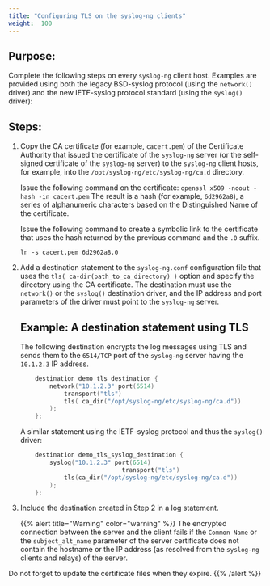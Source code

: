 ```yaml
---
title: "Configuring TLS on the syslog-ng clients"
weight:  100
---
```

<!-- DISCLAIMER: This file is based on the syslog-ng Open Source Edition documentation https://github.com/balabit/syslog-ng-ose-guides/commit/2f4a52ee61d1ea9ad27cb4f3168b95408fddfdf2 and is used under the terms of The syslog-ng Open Source Edition Documentation License. The file has been modified by Axoflow. -->


## Purpose:

Complete the following steps on every `syslog-ng` client host. Examples are provided using both the legacy BSD-syslog protocol (using the `network()` driver) and the new IETF-syslog protocol standard (using the `syslog()` driver):



## Steps:

1.  Copy the CA certificate (for example, `cacert.pem`) of the Certificate Authority that issued the certificate of the `syslog-ng` server (or the self-signed certificate of the `syslog-ng` server) to the `syslog-ng` client hosts, for example, into the `/opt/syslog-ng/etc/syslog-ng/ca.d` directory.
    
    Issue the following command on the certificate: `openssl x509 -noout -hash -in cacert.pem` The result is a hash (for example, `6d2962a8`), a series of alphanumeric characters based on the Distinguished Name of the certificate.
    
    Issue the following command to create a symbolic link to the certificate that uses the hash returned by the previous command and the `.0` suffix.
    
    `ln -s cacert.pem 6d2962a8.0`

2.  Add a destination statement to the `syslog-ng.conf` configuration file that uses the `tls( ca-dir(path_to_ca_directory) )` option and specify the directory using the CA certificate. The destination must use the `network()` or the `syslog()` destination driver, and the IP address and port parameters of the driver must point to the `syslog-ng` server.
    
    
    ## Example: A destination statement using TLS
    
    The following destination encrypts the log messages using TLS and sends them to the `6514/TCP` port of the `syslog-ng` server having the `10.1.2.3` IP address.
    
    ```c
        destination demo_tls_destination {
            network("10.1.2.3" port(6514)
                transport("tls")
                tls( ca_dir("/opt/syslog-ng/etc/syslog-ng/ca.d"))
            );
        };
    ```
    
    A similar statement using the IETF-syslog protocol and thus the `syslog()` driver:
    
    ```c
        destination demo_tls_syslog_destination {
            syslog("10.1.2.3" port(6514)
                                transport("tls")
                tls(ca_dir("/opt/syslog-ng/etc/syslog-ng/ca.d"))
            );
        };
    ```
    

3.  Include the destination created in Step 2 in a log statement.
    
    {{% alert title="Warning" color="warning" %}}
The encrypted connection between the server and the client fails if the `Common Name` or the `subject_alt_name` parameter of the server certificate does not contain the hostname or the IP address (as resolved from the `syslog-ng` clients and relays) of the server.
    
Do not forget to update the certificate files when they expire.
    {{% /alert %}}

